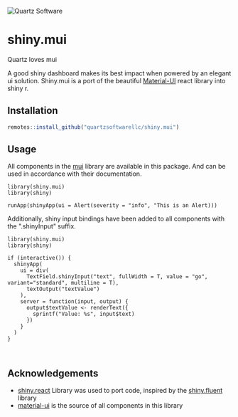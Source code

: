![Quartz Software](https://quartzsoftware-assets.s3.amazonaws.com/logo.svg)

# shiny.mui

Quartz loves mui

A good shiny dashboard makes its best impact when powered by an elegant ui solution. Shiny.mui is a port of the beautiful [Material-UI](https://mui.com) react library into shiny r.
## Installation 

```R
remotes::install_github("quartzsoftwarellc/shiny.mui")
```

## Usage

All components in the [mui](https://mui.com) library are available in this package. And can be used in accordance with their documentation.

```{R}
library(shiny.mui)
library(shiny)

runApp(shinyApp(ui = Alert(severity = "info", "This is an Alert)))
```

Additionally, shiny input bindings have been added to all components with the ".shinyInput" suffix.

```{R}
library(shiny.mui)
library(shiny)

if (interactive()) {
  shinyApp(
    ui = div(
      TextField.shinyInput("text", fullWidth = T, value = "go", variant="standard", multiline = T),
      textOutput("textValue")
    ),
    server = function(input, output) {
      output$textValue <- renderText({
        sprintf("Value: %s", input$text)
      })
    }
  )
}



```

## Acknowledgements

- [shiny.react](https://github.com/Appsilon/shiny.react) Library was used to port code, inspired by the [shiny.fluent](https://github.com/Appsilon/shiny.react) library
- [material-ui](https://mui.com) is the source of all components in this library